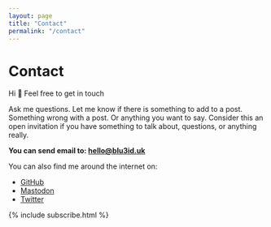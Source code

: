 ```yaml
---
layout: page
title: "Contact"
permalink: "/contact"
---
```


# Contact

Hi 👋 Feel free to get in touch

Ask me questions. Let me know if there is something to add to a post. Something wrong with a post. Or anything you want to say. Consider this an open invitation if you have something to talk about, questions, or anything really.

**You can send email to: <hello@blu3id.uk>**

You can also find me around the internet on: 
- [GitHub](https://github.com/blu3id)
- [Mastodon](https://mastodon.social/@blu3id)
- [Twitter](https://twitter.com/blu3id)

{% include subscribe.html %}
